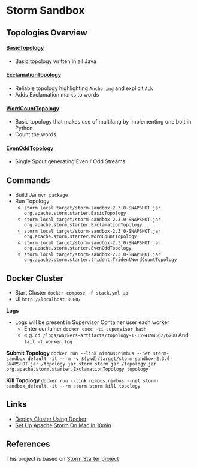 # Storm Sandbox

## Topologies Overview
#### [BasicTopology](src/jvm/org/apache/storm/starter/BasicTopology.java)
- Basic topology written in all Java

#### [ExclamationTopology](src/jvm/org/apache/storm/starter/ExclamationTopology.java)
- Reliable topology highlighting `Anchoring` and explicit `Ack`
- Adds Exclamation marks to words

#### [WordCountTopology](src/jvm/org/apache/storm/starter/WordCountTopology.java) 
- Basic topology that makes use of multilang by implementing one bolt in Python
- Count the words

#### [EvenOddTopology](src/jvm/org/apache/storm/starter/EvenOddTopology.java) 
- Single Spout generating Even / Odd Streams

## Commands
- Build Jar `mvn package`
- Run Topology
  - `storm local target/storm-sandbox-2.3.0-SNAPSHOT.jar org.apache.storm.starter.BasicTopology`
  - `storm local target/storm-sandbox-2.3.0-SNAPSHOT.jar org.apache.storm.starter.ExclamationTopology`
  - `storm local target/storm-sandbox-2.3.0-SNAPSHOT.jar org.apache.storm.starter.WordCountTopology`
  - `storm local target/storm-sandbox-2.3.0-SNAPSHOT.jar org.apache.storm.starter.EvenOddTopology`
  - `storm local target/storm-sandbox-2.3.0-SNAPSHOT.jar org.apache.storm.starter.trident.TridentWordCountTopology`

## Docker Cluster
- Start Cluster `docker-compose -f stack.yml up`
- UI `http://localhost:8080/`

**Logs**  
- Logs will be present in Supervisor Container user each worker
  - Enter container `docker exec -ti supervisor bash`
  - e.g. `cd /logs/workers-artifacts/topology-1-1594194562/6700` And `tail -f worker.log`

**Submit Topology**
`docker run --link nimbus:nimbus --net storm-sandbox_default -it --rm -v $(pwd)/target/storm-sandbox-2.3.0-SNAPSHOT.jar:/topology.jar storm storm jar /topology.jar org.apache.storm.starter.ExclamationTopology topology`

**Kill Topology**
`docker run --link nimbus:nimbus --net storm-sandbox_default -it --rm storm storm kill topology`

## Links
- [Deploy Cluster Using Docker](https://hub.docker.com/_/storm)
- [Set Up Apache Storm On Mac In 10min](https://www.cyanny.com/2017/04/10/set-up-storm-on-mac-in-10min/)

## References
This project is based on [Storm Starter project](https://github.com/apache/storm/tree/v2.1.0/examples/storm-starter)